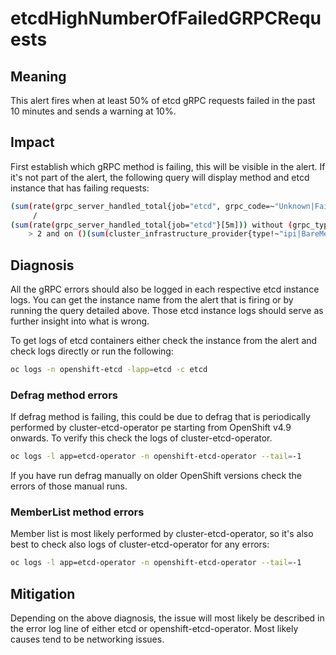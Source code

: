 # etcdHighNumberOfFailedGRPCRequests

## Meaning

This alert fires when at least 50% of etcd gRPC requests failed in the past 10
minutes and sends a warning at 10%.

## Impact

First establish which gRPC method is failing, this will be visible in the alert.
If it's not part of the alert, the following query will display method and etcd
instance that has failing requests:

```sh
(sum(rate(grpc_server_handled_total{job="etcd", grpc_code=~"Unknown|FailedPrecondition|ResourceExhausted|Internal|Unavailable|DataLoss|DeadlineExceeded"}[5m])) without (grpc_type, grpc_code)
     /
(sum(rate(grpc_server_handled_total{job="etcd"}[5m])) without (grpc_type, grpc_code1
    > 2 and on ()(sum(cluster_infrastructure_provider{type!~"ipi|BareMetal"} == bool 1)))) * 100 > 10
```

## Diagnosis

All the gRPC errors should also be logged in each respective etcd instance logs.
You can get the instance name from the alert that is firing or by running the
query detailed above. Those etcd instance logs should serve as further insight
into what is wrong.

To get logs of etcd containers either check the instance from the alert and
check logs directly or run the following:

```sh
oc logs -n openshift-etcd -lapp=etcd -c etcd
```

### Defrag method errors

If defrag method is failing, this could be due to defrag that is periodically
performed by cluster-etcd-operator pe starting from OpenShift v4.9 onwards. To
verify this check the logs of cluster-etcd-operator.

```sh
oc logs -l app=etcd-operator -n openshift-etcd-operator --tail=-1
```

If you have run defrag manually on older OpenShift versions check the errors of
those manual runs.

### MemberList method errors

Member list is most likely performed by cluster-etcd-operator, so it's also best
to check also logs of cluster-etcd-operator for any errors:

```sh
oc logs -l app=etcd-operator -n openshift-etcd-operator --tail=-1
```

## Mitigation

Depending on the above diagnosis, the issue will most likely be described in the
error log line of either etcd or openshift-etcd-operator. Most likely causes
tend to be networking issues.
